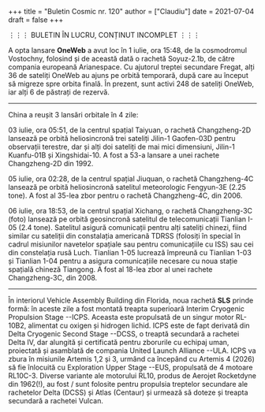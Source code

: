 +++
title = "Buletin Cosmic nr. 120"
author = ["Claudiu"]
date = 2021-07-04
draft = false
+++

⋮⋮⋮ BULETIN ÎN LUCRU, CONȚINUT INCOMPLET ⋮⋮⋮

A opta lansare **OneWeb** a avut loc în 1 iulie, ora 15:48, de la cosmodromul Vostochny, folosind și de această dată o rachetă Soyuz-2.1b, de către compania europeană Arianespace. Cu ajutorul treptei secundare Fregat, alți 36 de sateliți OneWeb au ajuns pe orbită temporară, după care au început să migreze spre orbita finală. În prezent, sunt activi 248 de sateliți OneWeb, iar alți 6 de păstrați de rezervă.

---

China a reușit 3 lansări orbitale în 4 zile:

03 iulie, ora 05:51, de la centrul spațial Taiyuan, o rachetă Changzheng-2D lansează pe orbită heliosincronă trei sateliți Jilin-1 Gaofen-03D pentru observații terestre, dar și alți doi sateliți de mai mici dimensiuni, Jilin-1 Kuanfu-01B și Xingshidai-10. A fost a 53-a lansare a unei rachete Changzheng-2D din 1992.

05 iulie, ora 02:28, de la centrul spațial Jiuquan, o rachetă Changzheng-4C lansează pe orbită heliosincronă satelitul meteorologic Fengyun-3E (2.25 tone). A fost al 35-lea zbor pentru o rachetă Changzheng-4C, din 2006.

06 iulie, ora 18:53, de la centrul spațial Xichang, o rachetă Changzheng-3C (foto) lansează pe orbită geosincronă satelitul de telecomunicații Tianlian I-05 (2.4 tone). Satelitul asigură comunicații pentru alți sateliți chinezi, fiind similar cu sateliții din constalația americană TDRSS (folosiți în special în cadrul misiunilor navetelor spațiale sau pentru comunicațiile cu ISS) sau cei din constelația rusă Luch. Tianlian 1-05 lucrează împreună cu Tianlian 1-03 și Tianlian 1-04 pentru a asigura comunicațiile necesare cu noua stație spațială chineză Tiangong. A fost al 18-lea zbor al unei rachete Changzheng-3C, din 2008.

---

În interiorul Vehicle Assembly Building din Florida, noua rachetă **SLS** prinde formă: în aceste zile a fost montată treapta superioară  Interim Cryogenic Propulsion Stage --ICPS. Aceasta este propulsată de un singur motor RL-10B2, alimentat cu oxigen și hidrogen lichid. ICPS este de fapt derivată din  Delta Cryogenic Second Stage --DCSS, o treaptă secundară a rachetei Delta IV, dar alungită și certificată pentru zborurile cu echipaj uman, proiectată și asamblată de compania United Launch Alliance --ULA. ICPS va zbura în misiunile Artemis 1,2 și 3, urmând ca începând cu Artemis 4 (2026) să fie înlocuită cu Exploration Upper Stage --EUS, propulsată de 4 motoare RL10C-3. Diverse variante ale motorului RL10, produs de Aerojet Rocketdyne din 1962(!), au fost / sunt folosite pentru propulsia treptelor secundare ale rachetelor Delta (DCSS) și Atlas (Centaur) și urmează să doteze și treapta secundară a rachetei Vulcan.